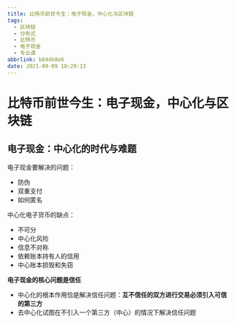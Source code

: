 ```yaml
---
title: 比特币前世今生：电子现金，中心化与区块链
tags:
  - 区块链
  - 分布式
  - 比特币
  - 电子现金
  - 专业课
abbrlink: b844b8e6
date: 2021-09-09 10:29:13
---
```


# 比特币前世今生：电子现金，中心化与区块链

## 电子现金：中心化的时代与难题
电子现金要解决的问题：
- 防伪
- 双重支付
- 如何匿名

中心化电子货币的缺点：
- 不可分
- 中心化风险
- 信息不对称
- 依赖账本持有人的信用
- 中心账本损毁和失窃

**电子现金的核心问题是信任**
- 中心化的根本作用恰是解决信任问题：**互不信任的双方进行交易必须引入可信的第三方**
- 去中心化试图在不引入一个第三方（中心）的情况下解决信任问题

